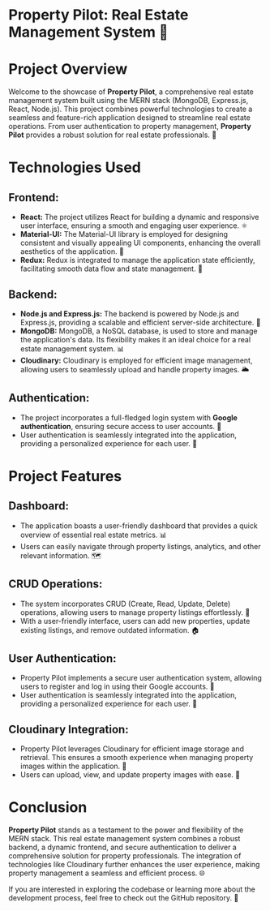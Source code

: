 # Property Pilot: Real Estate Management System 🏡

# **Project Overview**

Welcome to the showcase of **Property Pilot**, a comprehensive real estate management system built using the MERN stack (MongoDB, Express.js, React, Node.js). This project combines powerful technologies to create a seamless and feature-rich application designed to streamline real estate operations. From user authentication to property management, **Property Pilot** provides a robust solution for real estate professionals. 🚀

# **Technologies Used**

## **Frontend:**

- **React:** The project utilizes React for building a dynamic and responsive user interface, ensuring a smooth and engaging user experience. ⚛️
- **Material-UI:** The Material-UI library is employed for designing consistent and visually appealing UI components, enhancing the overall aesthetics of the application. 🎨
- **Redux:** Redux is integrated to manage the application state efficiently, facilitating smooth data flow and state management. 🔗

## **Backend:**

- **Node.js and Express.js:** The backend is powered by Node.js and Express.js, providing a scalable and efficient server-side architecture. 🚀
- **MongoDB:** MongoDB, a NoSQL database, is used to store and manage the application's data. Its flexibility makes it an ideal choice for a real estate management system. 📊
- **Cloudinary:** Cloudinary is employed for efficient image management, allowing users to seamlessly upload and handle property images. 🌥️

## **Authentication:**

- The project incorporates a full-fledged login system with **Google authentication**, ensuring secure access to user accounts. 🔐
- User authentication is seamlessly integrated into the application, providing a personalized experience for each user. 🤖

# **Project Features**

## **Dashboard:**

- The application boasts a user-friendly dashboard that provides a quick overview of essential real estate metrics. 📊
- Users can easily navigate through property listings, analytics, and other relevant information. 🗺️

## **CRUD Operations:**

- The system incorporates CRUD (Create, Read, Update, Delete) operations, allowing users to manage property listings effortlessly. 🔄
- With a user-friendly interface, users can add new properties, update existing listings, and remove outdated information. 🏠

## **User Authentication:**

- Property Pilot implements a secure user authentication system, allowing users to register and log in using their Google accounts. 🔑
- User authentication is seamlessly integrated into the application, providing a personalized experience for each user. 👤

## **Cloudinary Integration:**

- Property Pilot leverages Cloudinary for efficient image storage and retrieval. This ensures a smooth experience when managing property images within the application. 📸
- Users can upload, view, and update property images with ease. 🔄

# **Conclusion**

**Property Pilot** stands as a testament to the power and flexibility of the MERN stack. This real estate management system combines a robust backend, a dynamic frontend, and secure authentication to deliver a comprehensive solution for property professionals. The integration of technologies like Cloudinary further enhances the user experience, making property management a seamless and efficient process. 🌐

If you are interested in exploring the codebase or learning more about the development process, feel free to check out the GitHub repository. 📂
